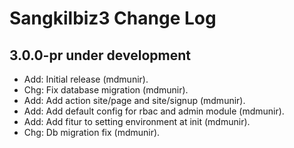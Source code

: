 Sangkilbiz3 Change Log
==========================

3.0.0-pr under development
--------------------------

- Add: Initial release (mdmunir).
- Chg: Fix database migration (mdmunir).
- Add: Add action site/page and site/signup (mdmunir).
- Add: Add default config for rbac and admin module (mdmunir).
- Add: Add fitur to setting environment at init (mdmunir).
- Chg: Db migration fix (mdmunir).

